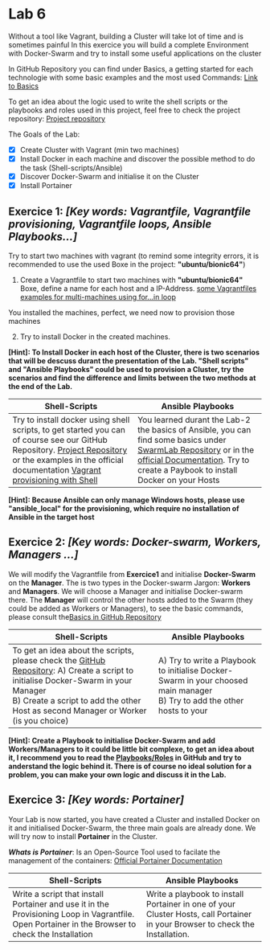 # Lab 6

Without a tool like Vagrant, building a Cluster will take lot of time and is sometimes painful
In this exercice you will build a complete Environment with Docker-Swarm and try to install some useful applications on the cluster

In GitHub Repository you can find under Basics, a getting started for each technologie with some basic examples and the most used Commands:
[Link to Basics](https://github.com/jennerwein/swarmlab/tree/master/basics)

To get an idea about the logic used to write the shell scripts or the playbooks and roles used in this project, feel free to check the project repository: 
[Project repository](https://github.com/jennerwein/swarmlab)

The Goals of the Lab:

- [x] Create Cluster with Vagrant (min two machines)
- [x] Install Docker in each machine and discover the possible method to do the task (Shell-scripts/Ansible)
- [x] Discover Docker-Swarm and initialise it on the Cluster 
- [x] Install Portainer

## Exercice 1: _[Key words: Vagrantfile, Vagrantfile provisioning, Vagrantfile loops, Ansible Playbooks...]_

Try to start two machines with vagrant (to remind some integrity errors, it is recommended to use the used Boxe in the project: **"ubuntu/bionic64"**)

1. Create a Vagrantfile to start two machines with **"ubuntu/bionic64"** Boxe, define a name for each host and a IP-Address.
[some Vagrantfiles examples for multi-machines using for...in loop](https://www.vagrantup.com/docs/vagrantfile/tips)

You installed the machines, perfect, we need now to provision those machines

2. Try to install Docker in the created machines. 

**[Hint]: To Install Docker in each host of the Cluster, there is two scenarios that  will be descuss durant the presentation of the Lab. **"Shell scripts"** and **"Ansible Playbooks"** could be used to provision a Cluster, try the scenarios and find the difference and limits between the two methods at the end of the Lab.**


Shell-Scripts | Ansible Playbooks
------------ | -------------
Try to install docker using shell scripts, to get started you can of course see our GitHub Repository. [Project Repository](https://github.com/jennerwein/swarmlab/tree/master/swarm_shell_prov) or the examples in the official documentation [Vagrant provisioning with Shell](https://www.vagrantup.com/docs/provisioning/shell) | You learned durant the Lab-2 the basics of Ansible, you can find some basics under [SwarmLab Repository](https://github.com/jennerwein/swarmlab/tree/master/basics) or in the [official Documentation](https://docs.ansible.com/ansible/latest/user_guide/intro_getting_started.html). Try to create a Paybook to install Docker on your Hosts

**[Hint]: Because Ansible can only manage Windows hosts, please use "ansible_local" for the provisioning, which require no installation of Ansible in the target host**
 
## Exercice 2: _[Key words: Docker-swarm, Workers, Managers ...]_

We will modify the Vagrantfile from **Exercice1** and initialise **Docker-Swarm** on the **Manager**.
The is two types in the Docker-swarm Jargon: **Workers** and **Managers**. We will choose a Manager and initialise Docker-swarm there.
The **Manager** will control the other hosts added to the Swarm (they could 
be added as Workers or Managers), to see the basic commands, please consult the[Basics in GitHub Repository](https://github.com/jennerwein/swarmlab/tree/master/basics)


Shell-Scripts | Ansible Playbooks
------------ | -------------
To get an idea about the scripts, please check the [GitHub Repository](https://github.com/jennerwein/swarmlab/tree/master/swarm_shell_prov/provision): A) Create a script to initialise Docker-Swarm in your Manager <br> B) Create a script to add the other Host as second Manager or Worker (is you choice) | A) Try to write a Playbook to initialise Docker-Swarm in your choosed main manager <br> B) Try to add the other hosts to your 
 
**[Hint]: Create a Playbook to initialise Docker-Swarm and add Workers/Managers to it could be little bit complexe, to get an idea about it, I recommend you to read the [Playbooks/Roles](https://github.com/jennerwein/swarmlab/tree/master/swarm_ansible_prov/provision) in GitHub and try to anderstand the logic behind it. There is of course no ideal solution for a problem, you can make your own logic and discuss it in the Lab.**

 ## Exercice 3: _[Key words: Portainer]_

Your Lab is now started, you have created a Cluster and installed Docker on it and initialised Docker-Swarm, the three main goals are already done.
We will try now to install **Portainer** in the Cluster.

_**Whats is Portainer**_: Is an Open-Source Tool used to facilate the management of the containers: [Official Portainer Documentation](https://documentation.portainer.io/#about-portainer)

Shell-Scripts | Ansible Playbooks
------------ | -------------
Write a script that install Portainer and use it in the Provisioning Loop in Vagrantfile. Open Portainer in the Browser to check the Installation | Write a playbook to install Portainer in one of your Cluster Hosts, call Portainer in your Browser to check the Installation.